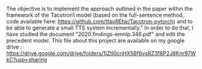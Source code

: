 The objective is to implement the approach outlined in the paper within the framework of the Tacotron1 model (based on the full-sentence method,
code available here: https://github.com/ttaoREtw/Tacotron-pytorch) and to be able to generate a small TTS system incrementally."
In order to do that, I have studied the document "2020.findings-emnlp.346.pdf" and edit the precedent model.
This file about this project are available on my google drive : https://drive.google.com/drive/folders/1IZtI0cnHX5Bf6vsRZ3f8P2J8Knr97WkC?usp=sharing
